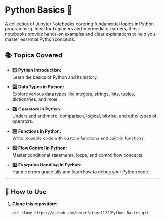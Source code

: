 # Python Basics 🐍  

A collection of Jupyter Notebooks covering fundamental topics in Python programming. Ideal for beginners and intermediate learners, these notebooks provide hands-on examples and clear explanations to help you master essential Python concepts.  

## 📚 Topics Covered  

- **1️⃣ Python Introduction:**  
  Learn the basics of Python and its history.

- **2️⃣ Data Types in Python:**  
  Explore various data types like integers, strings, lists, tuples, dictionaries, and more.

- **3️⃣ Operators in Python:**  
  Understand arithmetic, comparison, logical, bitwise, and other types of operators.

- **4️⃣ Functions in Python:**  
  Write reusable code with custom functions and built-in functions.

- **5️⃣ Flow Control in Python:**  
  Master conditional statements, loops, and control flow concepts.

- **6️⃣ Exception Handling in Python:**  
  Handle errors gracefully and learn how to debug your Python code.

---

## 🚀 How to Use  

1. **Clone this repository:**  
   ```bash
   git clone https://github.com/abeerfatima1122/Python-Basics.git
